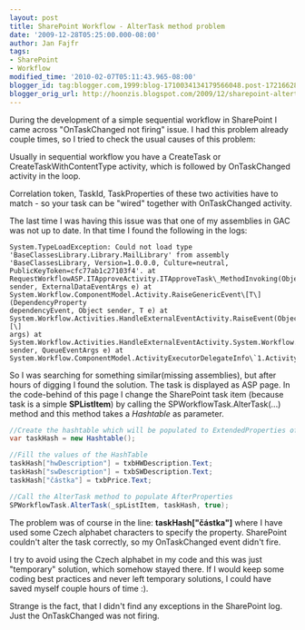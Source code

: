 ```yaml
---
layout: post
title: SharePoint Workflow - AlterTask method problem
date: '2009-12-28T05:25:00.000-08:00'
author: Jan Fajfr
tags:
- SharePoint
- Workflow
modified_time: '2010-02-07T05:11:43.965-08:00'
blogger_id: tag:blogger.com,1999:blog-1710034134179566048.post-1721662806542422668
blogger_orig_url: http://hoonzis.blogspot.com/2009/12/sharepoint-altertask-method-problem.html
---
```

During the development of a simple sequential workflow in SharePoint I came across "OnTaskChanged not firing" issue. I had this problem already couple times, so I tried to check the usual causes of this problem:

Usually in sequential workflow you have a CreateTask or CreateTaskWithContentType activity, which is followed by OnTaskChanged activity in the loop.

Correlation token, TaskId, TaskProperties of these two activities have to match - so your
task can be "wired" together with OnTaskChanged activity.

The last time I was having this issue was that one of my assemblies in GAC was not up to date. In that time I found the following in the logs:

```
System.TypeLoadException: Could not load type
'BaseClassesLibrary.Library.MailLibrary' from assembly
'BaseClassesLibrary, Version=1.0.0.0, Culture=neutral,
PublicKeyToken=cfc77ab1c27103f4'. at
RequestWorkflowASP.ITApproveActivity.ITApproveTask\_MethodInvoking(Object
sender, ExternalDataEventArgs e) at
System.Workflow.ComponentModel.Activity.RaiseGenericEvent\[T\](DependencyProperty
dependencyEvent, Object sender, T e) at
System.Workflow.Activities.HandleExternalEventActivity.RaiseEvent(Object\[\]
args) at
System.Workflow.Activities.HandleExternalEventActivity.System.Workflow.ComponentModel.IActivityEventListener.OnEvent(Object
sender, QueueEventArgs e) at
System.Workflow.ComponentModel.ActivityExecutorDelegateInfo\`1.ActivityExec...
```

So I was searching for something similar(missing assemblies), but after hours of digging I found the solution. The task is displayed as ASP page. In the code-behind of this page I change the SharePoint task item (because task is a simple **SPListItem**) by calling
the SPWorkflowTask.AlterTask(...) method and this method takes a *Hashtable* as parameter.

```csharp
//Create the hashtable which will be populated to ExtendedProperties of task AfterProperties
var taskHash = new Hashtable();

//Fill the values of the HashTable
taskHash["hwDescription"] = txbHWDescription.Text;
taskHash["swDescription"] = txbSWDescription.Text;
taskHash["částka"] = txbPrice.Text;

//Call the AlterTask method to populate AfterProperties
SPWorkflowTask.AlterTask(_spListItem, taskHash, true);
```

The problem was of course in the line: **taskHash["částka"]** where I have used
some Czech alphabet characters to specify the property. SharePoint couldn't alter the task correctly, so my OnTaskChanged event didn't fire.

I try to avoid using the Czech alphabet in my code and this was just
"temporary" solution, which somehow stayed there. If I would keep some
coding best practices and never left temporary solutions, I could have
saved myself couple hours of time :).

Strange is the fact, that I didn't find any exceptions in the SharePoint log. Just the OnTaskChanged was not firing.
